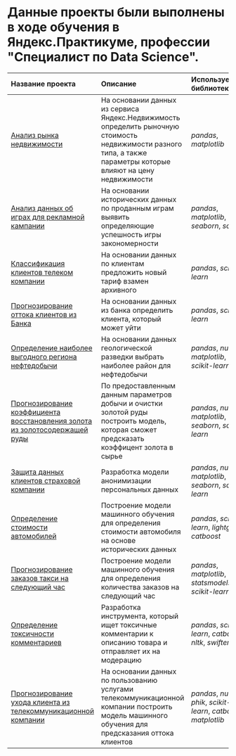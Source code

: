 # Данные проекты были выполнены в ходе обучения в Яндекс.Практикуме, профессии "Специалист по Data Science".
| Название проекта | Описание | Используемые библиотеки |
| :-------------------- | :-------------------- |:--------------------|
| [Анализ рынка недвижимости](https://github.com/DoctorLecteur/ds_portfolio/tree/main/estate) | На основании данных из сервиса Яндекс.Недвижимость определить рыночную стоимость недвижимости разного типа, а также параметры которые влияют на цену недвижимости | *pandas*, *matplotlib* |
| [Анализ данных об играх для рекламной кампании](https://github.com/DoctorLecteur/ds_portfolio/tree/main/games) | На основании исторических данных по проданным играм выявить определяющие успешность игры закономерности | *pandas*, *matplotlib*, *seaborn*, *scipy* |
| [Классификация клиентов телеком компании](https://github.com/DoctorLecteur/ds_portfolio/tree/main/tariff) | На основании данных по клиентам предложить новый тариф взамен архивного | *pandas*, *scikit-learn* |
| [Прогнозирование оттока клиентов из Банка](https://github.com/DoctorLecteur/ds_portfolio/tree/main/beta-bank) | На основании данных из банка определить клиента, который может уйти | *pandas*, *scikit-learn* |
| [Определение наиболее выгодного региона нефтедобычи](https://github.com/DoctorLecteur/ds_portfolio/tree/main/oil_wells) | На основании данных геологической разведки выбрать наиболее район для нефтедобычи | *pandas*, *numpy*, *matplotlib*, *scikit-learn* |
| [Прогнозирование коэффициента восстановления золота из золотосодержащей руды](https://github.com/DoctorLecteur/ds_portfolio/tree/main/gold_ore) | По предоставленным данным параметров добычи и очистки золотой руды построить модель, которая сможет предсказать коэффицент золота в сырье | *pandas*, *numpy*, *matplotlib*, *seaborn*, *scikit-learn* |
| [Защита данных клиентов страховой компании](https://github.com/DoctorLecteur/ds_portfolio/tree/main/data_protection) | Разработка модели анонимизации персональных данных | *pandas*, *numpy*, *matplotlib*, *seaborn*, *scikit-learn* |
| [Определение стоимости автомобилей](https://github.com/DoctorLecteur/ds_portfolio/tree/main/cars) | Построение модели машинного обучения для определения стоимости автомобиля на основе исторических данных | *pandas*, *scikit-learn*, *lightgbm*, *catboost* |
| [Прогнозирование заказов такси на следующий час](https://github.com/DoctorLecteur/ds_portfolio/tree/main/taxi_order) | Построение модели машинного обучения для определения количества заказов на следующий час | *pandas*, *matplotlib*, *statsmodels*, *scikit-learn* |
| [Определение токсичности комментариев](https://github.com/DoctorLecteur/ds_portfolio/tree/main/classification_comments) | Разработка инструмента, который ищет токсичные комментарии к описанию товара и отправляет их на модерацию | *pandas*, *scikit-learn*, *catboost*, *nltk*, *swifter* |
| [Прогнозирование ухода клиента из телекоммуникационной компании](https://github.com/DoctorLecteur/ds_portfolio/tree/main/telecom) | На основании данных по пользованию услугами телекоммуникационной компании построить модель машинного обучения для предсказания оттока клиентов | *pandas*, *numpy*, *phik*, *scikit-learn*, *catboost*, *matplotlib* |
